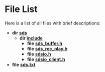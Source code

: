 
# File List

Here is a list of all files with brief descriptions:


* **dir** [**sds**](dir_d8edc0eab7a99ea71a7d0245c268925a.md)     
    * **dir** [**include**](dir_d09908635ef304ba819d3349bcb716bf.md)     
        * **file** [**sds\_buffer.h**](sds__buffer_8h.md) 
        * **file** [**sds\_rec\_play.h**](sds__rec__play_8h.md) 
        * **file** [**sdsio.h**](sdsio_8h.md)     
        * **file** [**sdsio\_client.h**](sdsio__client_8h.md)     
* **file** [**sds.txt**](sds_8txt.md) 

